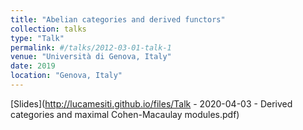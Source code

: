 ```yaml
---
title: "Abelian categories and derived functors"
collection: talks
type: "Talk"
permalink: #/talks/2012-03-01-talk-1
venue: "Università di Genova, Italy"
date: 2019
location: "Genova, Italy"
---
```


[Slides](http://lucamesiti.github.io/files/Talk - 2020-04-03 - Derived categories and maximal Cohen-Macaulay modules.pdf)

